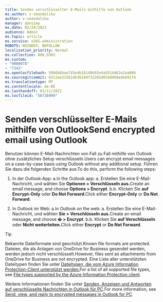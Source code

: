 ```yaml
---
title: Senden verschlüsselter E-Mails mithilfe von Outlook
ms.author: v-smandalika
author: v-smandalika
manager: dansimp
ms.date: 02/24/2021
audience: Admin
ms.topic: article
ms.service: o365-administration
ROBOTS: NOINDEX, NOFOLLOW
localization_priority: Normal
ms.collection: Adm_O365
ms.custom:
- "9000078"
- "7342"
ms.openlocfilehash: 59b6b6bae745edb18148b92e4a5514d62e2aa086
ms.sourcegitcommit: 6312ee31561db36104f32282d019d069ede69174
ms.translationtype: MT
ms.contentlocale: de-DE
ms.lasthandoff: 03/11/2021
ms.locfileid: "50736999"
---
```

# <a name="send-encrypted-email-using-outlook"></a><span data-ttu-id="bb3f2-102">Senden verschlüsselter E-Mails mithilfe von Outlook</span><span class="sxs-lookup"><span data-stu-id="bb3f2-102">Send encrypted email using Outlook</span></span>

<span data-ttu-id="bb3f2-103">Benutzer können E-Mail-Nachrichten von Fall zu Fall mithilfe von Outlook ohne zusätzliches Setup verschlüsseln.</span><span class="sxs-lookup"><span data-stu-id="bb3f2-103">Users can encrypt email messages on a case-by-case basis using Outlook without any additional setup.</span></span> <span data-ttu-id="bb3f2-104">Führen Sie dazu die folgenden Schritte aus:</span><span class="sxs-lookup"><span data-stu-id="bb3f2-104">To do this, perform the following steps:</span></span>

1. <span data-ttu-id="bb3f2-105">In der Outlook-App: a.</span><span class="sxs-lookup"><span data-stu-id="bb3f2-105">In the Outlook app: a.</span></span> <span data-ttu-id="bb3f2-106">Erstellen Sie eine E-Mail-Nachricht, und wählen Sie **Optionen > Verschlüsseln aus.**</span><span class="sxs-lookup"><span data-stu-id="bb3f2-106">Create an email message, and choose **Options > Encrypt**.</span></span> 
    <span data-ttu-id="bb3f2-107">b.</span><span class="sxs-lookup"><span data-stu-id="bb3f2-107">b.</span></span> <span data-ttu-id="bb3f2-108">Klicken Sie **auf Encrypt-Only** oder **Do Not Forward**.</span><span class="sxs-lookup"><span data-stu-id="bb3f2-108">Click either **Encrypt-Only** or **Do Not Forward**.</span></span>

2. <span data-ttu-id="bb3f2-109">In Outlook im Web: a.</span><span class="sxs-lookup"><span data-stu-id="bb3f2-109">In Outlook on the web: a.</span></span> <span data-ttu-id="bb3f2-110">Erstellen Sie eine E-Mail-Nachricht, und wählen **Sie > Verschlüsseln aus.**</span><span class="sxs-lookup"><span data-stu-id="bb3f2-110">Create an email message, and choose **� > Encrypt**.</span></span>
    <span data-ttu-id="bb3f2-111">b.</span><span class="sxs-lookup"><span data-stu-id="bb3f2-111">b.</span></span> <span data-ttu-id="bb3f2-112">Klicken Sie **auf Verschlüsseln** oder **Nicht weiterleiten.**</span><span class="sxs-lookup"><span data-stu-id="bb3f2-112">Click either **Encrypt** or **Do Not Forward**.</span></span>

> [!TIP]
> <span data-ttu-id="bb3f2-113">Bekannte Dateiformate sind geschützt.</span><span class="sxs-lookup"><span data-stu-id="bb3f2-113">Known file formats are protected.</span></span> <span data-ttu-id="bb3f2-114">Dateien, die als Anlagen von OneDrive for Business gesendet werden, werden jedoch nicht verschlüsselt.</span><span class="sxs-lookup"><span data-stu-id="bb3f2-114">However, files sent as attachments from OneDrive for Business are not encrypted.</span></span> <span data-ttu-id="bb3f2-115">Eine Liste aller unterstützten Dateitypen finden Sie unter [Dateitypen, die vom Azure Information Protection-Client unterstützt werden.](https://docs.microsoft.com/azure/information-protection/rms-client/client-admin-guide-file-types)</span><span class="sxs-lookup"><span data-stu-id="bb3f2-115">For a list of all supported file types, see [File types supported by the Azure Information Protection client](https://docs.microsoft.com/azure/information-protection/rms-client/client-admin-guide-file-types).</span></span>

<span data-ttu-id="bb3f2-116">Weitere Informationen finden Sie unter [Senden, Anzeigen und Antworten auf verschlüsselte Nachrichten in Outlook für PC](https://support.microsoft.com/topic/send-view-and-reply-to-encrypted-messages-in-outlook-for-pc-eaa43495-9bbb-4fca-922a-df90dee51980).</span><span class="sxs-lookup"><span data-stu-id="bb3f2-116">For more information, see [Send, view, and reply to encrypted messages in Outlook for PC](https://support.microsoft.com/topic/send-view-and-reply-to-encrypted-messages-in-outlook-for-pc-eaa43495-9bbb-4fca-922a-df90dee51980).</span></span>



